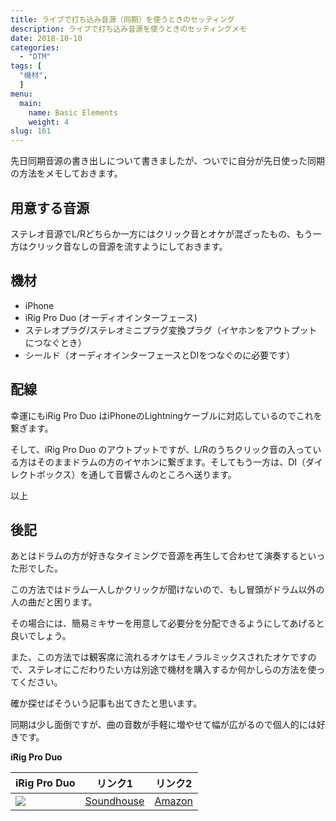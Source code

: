 ```yaml
---
title: ライブで打ち込み音源（同期）を使うときのセッティング
description: ライブで打ち込み音源を使うときのセッティングメモ
date: 2018-10-10
categories:
  - "DTM"
tags: [
  "機材",
  ]
menu:
  main:
    name: Basic Elements
    weight: 4
slug: 161
---
```



先日同期音源の書き出しについて書きましたが、ついでに自分が先日使った同期の方法をメモしておきます。

## 用意する音源

ステレオ音源でL/Rどちらか一方にはクリック音とオケが混ざったもの、もう一方はクリック音なしの音源を流すようにしておきます。

## 機材

-   iPhone
-   iRig Pro Duo (オーディオインターフェース)
-   ステレオプラグ/ステレオミニプラグ変換プラグ（イヤホンをアウトプットにつなぐとき）
-   シールド（オーディオインターフェースとDIをつなぐのに必要です）

## 配線

幸運にもiRig Pro Duo はiPhoneのLightningケーブルに対応しているのでこれを繋ぎます。

そして、iRig Pro Duo のアウトプットですが、L/Rのうちクリック音の入っている方はそのままドラムの方のイヤホンに繋ぎます。そしてもう一方は、DI（ダイレクトボックス）を通して音響さんのところへ送ります。

以上

## 後記

あとはドラムの方が好きなタイミングで音源を再生して合わせて演奏するといった形でした。

この方法ではドラム一人しかクリックが聞けないので、もし冒頭がドラム以外の人の曲だと困ります。

その場合には、簡易ミキサーを用意して必要分を分配できるようにしてあげると良いでしょう。

また、この方法では観客席に流れるオケはモノラルミックスされたオケですので、ステレオにこだわりたい方は別途で機材を購入するか何かしらの方法を使ってください。

確か探せばそういう記事も出てきたと思います。

同期は少し面倒ですが、曲の音数が手軽に増やせて幅が広がるので個人的には好きです。

**iRig Pro Duo**

| iRig Pro Duo | リンク1 | リンク2 |
| --- | --- | --- |
| ![](https://www.soundhouse.co.jp/images/shop/prod_img/i/im_irigproduoa_2.jpg) | [Soundhouse](https://h.accesstrade.net/sp/cc?rk=01001xqc00imz8&url=https%3A%2F%2Fwww.soundhouse.co.jp%2Fproducts%2Fdetail%2Fitem%2F209309%2F) | [Amazon](https://amzn.to/2A0dntt) |

<br>

　　
